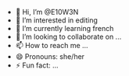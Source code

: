 - 👋 Hi, I’m @E10W3N
- 👀 I’m interested in editing
- 🌱 I’m currently learning french
- 💞️ I’m looking to collaborate on ...
- 📫 How to reach me ...
- 😄 Pronouns: she/her
- ⚡ Fun fact: ...

<!---
E10W3N/E10W3N is a ✨ special ✨ repository because its `README.md` (this file) appears on your GitHub profile.
You can click the Preview link to take a look at your changes.
--->
